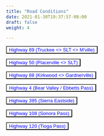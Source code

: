 ```yaml
---
title: "Road Conditions"
date: 2021-01-30T19:37:57-08:00
draft: false
weight: 4

---
```


<style>
input {
  background-color: white;
  color: blue;
  cursor: pointer;
}

input:hover {
  text-decoration: underline;
}
</style>

<form action="https://roads.dot.ca.gov/roadscell.php" method="post" target="_blank">
<input name="roadnumber" type="hidden" value="89">
<input type="submit" value="Highway 89 (Truckee <> SLT <> M'ville)" name="submit">
</form>

<form action="https://roads.dot.ca.gov/roadscell.php" method="post" target="_blank">
<input name="roadnumber" type="hidden" value="50">
<input type="submit" value="Highway 50 (Placerville <> SLT)" name="submit">
</form>

<form action="https://roads.dot.ca.gov/roadscell.php" method="post" target="_blank">
<input name="roadnumber" type="hidden" value="88">
<input type="submit" value="Highway 88 (Kirkwood <> Gardnerville)" name="submit">
</form>

<form action="https://roads.dot.ca.gov/roadscell.php" method="post" target="_blank">
<input name="roadnumber" type="hidden" value="4">
<input type="submit" value="Highway 4 (Bear Valley / Ebbetts Pass)" name="submit">
</form>

<form action="https://roads.dot.ca.gov/roadscell.php" method="post" target="_blank">
<input name="roadnumber" type="hidden" value="395">
<input type="submit" value="Highway 395 (Sierra Eastside)" name="submit">
</form>

<form action="https://roads.dot.ca.gov/roadscell.php" method="post" target="_blank">
<input name="roadnumber" type="hidden" value="108">
<input type="submit" value="Highway 108 (Sonora Pass)" name="submit">
</form>

<form action="https://roads.dot.ca.gov/roadscell.php" method="post" target="_blank">
<input name="roadnumber" type="hidden" value="120">
<input type="submit" value="Highway 120 (Tioga Pass)" name="submit">
</form>
    
